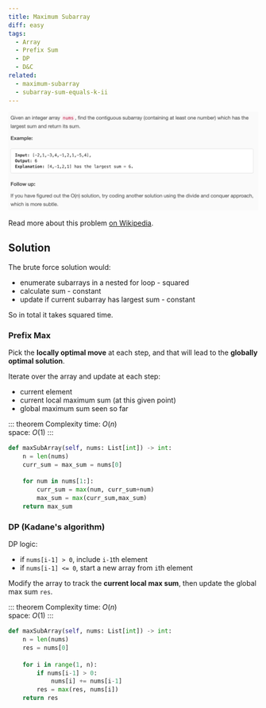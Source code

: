 ```yaml
---
title: Maximum Subarray
diff: easy
tags:
  - Array
  - Prefix Sum
  - DP
  - D&C
related:
  - maximum-subarray
  - subarray-sum-equals-k-ii
---
```


<img class="medium-zoom" src="/algo/maximum-subarray.png" alt="https://leetcode.com/problems/maximum-subarray">

Read more about this problem [on Wikipedia](https://en.wikipedia.org/wiki/Maximum_subarray_problem).

## Solution

The brute force solution would:

- enumerate subarrays in a nested for loop - squared
- calculate sum - constant
- update if current subarray has largest sum - constant

So in total it takes squared time.

### Prefix Max

Pick the **locally optimal move** at each step, and that will lead to the **globally optimal solution**.

Iterate over the array and update at each step:

- current element
- current local maximum sum (at this given point)
- global maximum sum seen so far

::: theorem Complexity
time: $O(n)$  
space: $O(1)$
:::

```py
def maxSubArray(self, nums: List[int]) -> int:
    n = len(nums)
    curr_sum = max_sum = nums[0]

    for num in nums[1:]:
        curr_sum = max(num, curr_sum+num)
        max_sum = max(curr_sum,max_sum)
    return max_sum
```

### DP (Kadane's algorithm)

DP logic:

- if `nums[i-1] > 0`, include `i-1`th element
- if `nums[i-1] <= 0`, start a new array from `i`th element

Modify the array to track the **current local max sum**, then update the global max sum `res`.

::: theorem Complexity
time: $O(n)$  
space: $O(1)$
:::

```py
def maxSubArray(self, nums: List[int]) -> int:
    n = len(nums)
    res = nums[0]

    for i in range(1, n):
        if nums[i-1] > 0:
            nums[i] += nums[i-1]
        res = max(res, nums[i])
    return res
```
